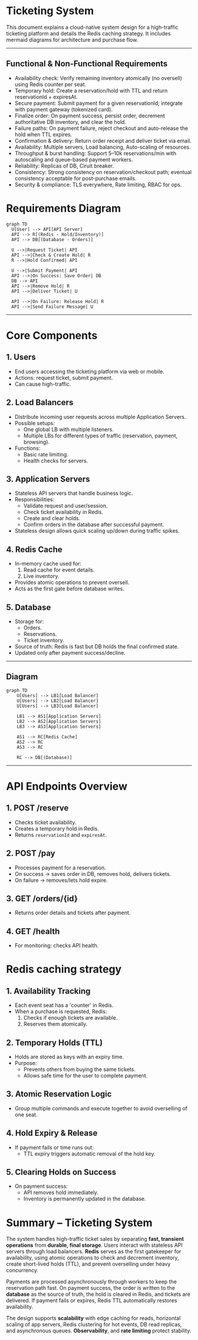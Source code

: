 ﻿# Ticketing System

This document explains a cloud-native system design for a high-traffic ticketing platform and details the Redis caching strategy. It includes mermaid diagrams for architecture and purchase flow.

---

## Functional & Non‑Functional Requirements

- Availability check: Verify remaining inventory atomically (no oversell) using Redis counter per seat.
- Temporary hold: Create a reservation/hold with TTL and return reservationId + expiresAt.
- Secure payment: Submit payment for a given reservationId; integrate with payment gateway (tokenized card).
- Finalize order: On payment success, persist order, decrement authoritative DB inventory, and clear the hold.
- Failure paths: On payment failure, reject checkout and auto-release the hold when TTL expires.
- Confirmation & delivery: Return order receipt and deliver ticket via email.
- Availability: Multiple servers, Load balancing, Auto-scaling of resources.
- Throughput & burst handling: Support 5–10k reservations/min with autoscaling and queue-based payment workers.
- Reliability: Replicas of DB, Ciruit breaker.
- Consistency: Strong consistency on reservation/checkout path; eventual consistency acceptable for post-purchase emails.
- Security & compliance: TLS everywhere, Rate limiting, RBAC for ops.

# Requirements Diagram

```mermaid
graph TD
  U[User] --> API[API Server]
  API --> R[(Redis - Hold/Inventory)]
  API --> DB[(Database - Orders)]
  
  U -->|Request Ticket| API
  API -->|Check & Create Hold| R
  R -->|Hold Confirmed| API
  
  U -->|Submit Payment| API
  API -->|On Success: Save Order| DB
  DB --> API
  API -->|Remove Hold| R
  API -->|Deliver Ticket| U
  
  API -->|On Failure: Release Hold| R
  API -->|Send Failure Message| U
```

---

# Core Components

## 1. Users
- End users accessing the ticketing platform via web or mobile.
- Actions: request ticket, submit payment.
- Can cause high-traffic.

## 2. Load Balancers
- Distribute incoming user requests across multiple Application Servers.
- Possible setups:
  - One global LB with multiple listeners.
  - Multiple LBs for different types of traffic (reservation, payment, browsing).
- Functions:
  - Basic rate limiting.
  - Health checks for servers.

## 3. Application Servers
- Stateless API servers that handle business logic.
- Responsibilities:
  - Validate request and user/session.
  - Check ticket availability in Redis.
  - Create and clear holds.
  - Confirm orders in the database after successful payment.
- Stateless design allows quick scaling up/down during traffic spikes.

## 4. Redis Cache
- In-memory cache used for:
  1. Read cache for event details.
  2. Live inventory.
- Provides atomic operations to prevent oversell.
- Acts as the first gate before database writes.

## 5. Database
- Storage for:
  - Orders.
  - Reservations.
  - Ticket inventory.
- Source of truth: Redis is fast but DB holds the final confirmed state.
- Updated only after payment success/decline.

---

## Diagram

```mermaid
graph TD
    U[Users] --> LB1[Load Balancer]
    U[Users] --> LB2[Load Balancer]
    U[Users] --> LB3[Load Balancer]

    LB1 --> AS1[Application Servers]
    LB2 --> AS2[Application Servers]
    LB3 --> AS3[Application Servers]

    AS1 --> RC[Redis Cache]
    AS2 --> RC
    AS3 --> RC

    RC --> DB[(Database)]
```

---

# API Endpoints Overview

## 1. POST /reserve
   - Checks ticket availability.
   - Creates a temporary hold in Redis.
   - Returns `reservationId` and `expiresAt`.

## 2. POST /pay
   - Processes payment for a reservation.
   - On success → saves order in DB, removes hold, delivers tickets.
   - On failure → removes/lets hold expire.

## 3. GET /orders/{id}
   - Returns order details and tickets after payment.

## 4. GET /health
   - For monitoring: checks API health.

# Redis caching strategy

## 1. Availability Tracking
- Each event seat has a 'counter' in Redis.
- When a purchase is requested, Redis:
  1. Checks if enough tickets are available.
  2. Reserves them atomically.

## 2. Temporary Holds (TTL)
- Holds are stored as keys with an expiry time.
- Purpose:
  - Prevents others from buying the same tickets.
  - Allows safe time for the user to complete payment.

## 3. Atomic Reservation Logic
- Group multiple commands and execute together to avoid overselling of one seat.

## 4. Hold Expiry & Release
- If payment fails or time runs out:
  - TTL expiry triggers automatic removal of the hold key.

## 5. Clearing Holds on Success
- On payment success:
  - API removes hold immediately.
  - Inventory is permanently updated in the database.


# Summary – Ticketing System

The system handles high-traffic ticket sales by separating **fast, transient operations** from **durable, final storage**. Users interact with stateless API servers through load balancers. **Redis** serves as the first gatekeeper for availability, using atomic operations to check and decrement inventory, create short-lived holds (TTL), and prevent overselling under heavy concurrency.

Payments are processed asynchronously through workers to keep the reservation path fast. On payment success, the order is written to the **database** as the source of truth, the hold is cleared in Redis, and tickets are delivered. If payment fails or expires, Redis TTL automatically restores availability.

The design supports **scalability** with edge caching for reads, horizontal scaling of app servers, Redis clustering for hot events, DB read replicas, and asynchronous queues. **Observability**, and **rate limiting** protect stability.



